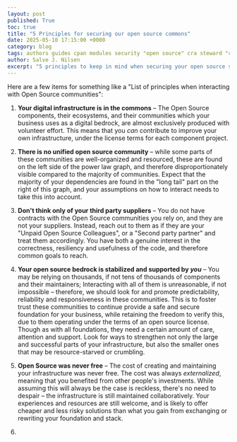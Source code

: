 ```yaml
---
layout: post
published: True
toc: true
title: "5 Principles for securing our open source commons"
date: 2025-05-10 17:15:00 +0000
category: blog
tags: authors guides cpan modules security "open source" cra steward "cyber resilience act" principles
author: Salve J. Nilsen
excerpt: "5 principles to keep in mind when securing your open source software infrastructure. Don't forget these!"
---
```


Here are a few items for something like a "List of principles when interacting with Open Source communities":

1. **Your digital infrastructure is in the commons** – The Open Source components, their ecosystems, and their communities which your business uses as a digital bedrock, are almost exclusively produced with volunteer effort.
This means that you _can_ contribute to improve your own infrastructure, under the license terms for each component project.

2. **There is no unified open source community** – while some parts of these communities are well-organized and resourced, these are found on the left side of the power law graph, and therefore disproportionately visible compared to the majority of communities.
Expect that the majority of your dependencies are found in the "long tail" part on the right of this graph, and your assumptions on how to interact needs to take this into account.

3. **Don't think only of your third party suppliers** – You do not have contracts with the Open Source communities you rely on, and they are not your suppliers.
Instead, reach out to them as if they are your "Unpaid Open Source Colleagues", or a "Second party partner" and treat them accordingly.
You have both a genuine interest in the correctness, resiliency and usefulness of the code, and therefore common goals to reach.

4. **Your open source bedrock is stabilized and supported by _you_** – You may be relying on thousands, if not tens of thousands of components and their maintainers; Interacting with all of them is unreasonable, if not impossible – therefore, we should look for and promote predictability, reliability and responsiveness in these communities.
This is to foster trust these communities to continue provide a safe and secure foundation for your business, while retaining the freedom to verify this, due to them operating under the terms of an open source license.
Though as with all foundations, they need a certain amount of care, attention and support.
Look for ways to strengthen not only the large and successful parts of your infrastructure, but also the smaller ones that may be resource-starved or crumbling.

5. **Open Source was never free** – The cost of creating and maintaining your infrastructure was never free.
The cost was always _externalized_, meaning that you benefited from other people's investments.
While assuming this will always be the case is reckless, there's no need to despair – the infrastructure is still maintained collaboratively. Your experiences and resources are still welcome, and is likely to offer cheaper and less risky solutions than what you gain from exchanging or rewriting your foundation and stack.

6. 
